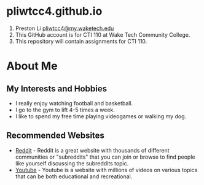 # pliwtcc4.github.io

1. Preston Li pliwtcc4@my.waketech.edu
2. This GitHub account is for CTI 110 at Wake Tech Community College.
3. This repository will contain assignments for CTI 110. 

# About Me
## My Interests and Hobbies 
 * I really enjoy watching football and basketball.
 * I go to the gym to lift 4-5 times a week. 
 * I like to spend my free time playing videogames or walking my dog. 
## Recommended Websites 
 * [Reddit](https://www.reddit.com) - Reddit is a great website with thousands of different communities or "subreddits" that you can join or browse to find people like yourself discussing the subreddits topic.
 * [Youtube](https://www.youtube.com) - Youtube is a website with millions of videos on various topics that can be both educational and recreational. 